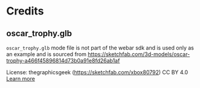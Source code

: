 # Credits

## oscar_trophy.glb

`oscar_trophy.glb` mode file  is not part of the webar sdk and is used only as an example and is sourced from https://sketchfab.com/3d-models/oscar-trophy-a466f45896814d73b0a91e8fd26ab1af

License:
thegraphicsgeek (https://sketchfab.com/xbox80792)
CC BY 4.0 [Learn more](https://creativecommons.org/licenses/by/4.0/)
